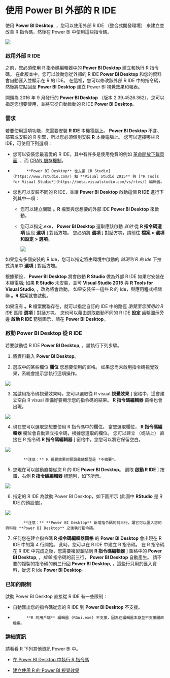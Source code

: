 <properties
   pageTitle="使用 Power BI 外部的 R IDE"
   description="您可以啟動並使用 Power BI 外部的 IDE"
   services="powerbi"
   documentationCenter=""
   authors="davidiseminger"
   manager="mblythe"
   backup=""
   editor=""
   tags=""
   qualityFocus="no"
   qualityDate=""/>

<tags
   ms.service="powerbi"
   ms.devlang="NA"
   ms.topic="article"
   ms.tgt_pltfrm="NA"
   ms.workload="powerbi"
   ms.date="09/15/2016"
   ms.author="davidi"/>

# 使用 Power BI 外部的 R IDE

使用 **Power BI Desktop**, ，您可以使用外部 R IDE （整合式開發環境） 來建立並改善 R 指令碼，然後在 Power BI 中使用這些指令碼。

![](media/powerbi-desktop-r-ide/r-ide_1a.png)

### 啟用外部 R IDE

之前，您必須使用 R 指令碼編輯器中的 **Power BI Desktop** 建立和執行 R 指令碼。 在此版本中，您可以啟動您從外部的 R IDE **Power BI Desktop** 和您的資料會自動匯入並顯示在 R 的 IDE。 在這裡，您可以修改該外部 R IDE 中的指令碼，然後將它貼回至 **Power BI Desktop** 建立 Power BI 視覺效果和報表。

開頭為 2016 年 9 月發行的 **Power BI Desktop** （版本 2.39.4526.362），您可以指定您想要使用，並將它從自動啟動的 R IDE **Power BI Desktop**。

### 需求

若要使用這項功能，您需要安裝 **R IDE** 本機電腦上。 
            **Power BI Desktop** 不含、 部署或安裝的 R 引擎，所以您必須個別安裝 **R** 本機電腦上。 您可以選擇哪些 R IDE，可使用下列選項︰

-   您可以安裝您最喜愛的 R IDE，其中有許多是使用免費的例如 [革命開放下載頁面](https://mran.revolutionanalytics.com/download/), ，而 [CRAN 儲存機制](https://cran.r-project.org/bin/windows/base/)。

-   
            **Power BI Desktop** 也支援 [R Studio](https://www.rstudio.com/) 和 **Visual Studio 2015** 與 [*R Tools for Visual Studio*](https://beta.visualstudio.com/vs/rtvs/) 編輯器。

-   您也可以安裝不同的 R IDE，並讓 **Power BI Desktop** 啟動這個 **R IDE** 進行下列其中一項︰
    -   您可以建立關聯 **。R** 檔案與您想要的外部 IDE **Power BI Desktop** 來啟動。
    -   您可以指定.exe， **Power BI Desktop** 選取應該啟動 *其他* 從 **R 指令碼選項** 區段 **選項** ] 對話方塊。 您必須將 **選項** ] 對話方塊，請前往 **檔案 > 選項和設定 > 選項**。

        ![](media/powerbi-desktop-r-ide/r-ide_1b.png)

如果您有多個安裝的 R Ide，您可以指定將由環境中啟動的 *偵測到 R 的 Ide* 下拉式清單中 **選項** ] 對話方塊。

根據預設， **Power BI Desktop** 將會啟動 **R Studio** 做為外部 R IDE 如果它安裝在本機電腦; 如果 **R Studio** 未安裝，並可 **Visual Studio 2015** 與 **R Tools for Visual Studio**, ，改為將會啟動。 如果安裝任一這些 R 的 Ide，與應用程式相關聯 **。R** 檔案就會啟動。

如果沒有 **。R** 檔案關聯存在，就可以指定自訂的 IDE 中的路徑 *瀏覽至您慣用的 R IDE* 區段 **選項** ] 對話方塊。 您也可以藉由選取啟動不同的 R IDE **設定** 齒輪圖示旁邊 **啟動 R IDE** 箭號圖示，請在 **Power BI Desktop**。

### 啟動 Power BI Desktop 從 R IDE

若要啟動從 R IDE **Power BI Desktop**, ，請執行下列步驟。

1.   將資料載入 **Power BI Desktop**。

2.   選取中的某些欄位 **欄位** 您想要使用的窗格。 如果您尚未啟用指令碼視覺效果，系統會提示您執行這項操作。

   ![](media/powerbi-desktop-r-ide/r-ide_3.png)

3.   當啟用指令碼視覺效果時，您可以選取從 R visual **視覺效果** ] 窗格中，這會建立空白 R visual 準備好要顯示您的指令碼的結果。  **R 指令碼編輯器** 窗格也會出現。

   ![](media/powerbi-desktop-r-ide/r-ide_4.png)

4.   現在您可以選取您想要使用 R 指令碼中的欄位。 當您選取欄位， **R 指令碼編輯器** 欄位會自動建立指令碼，根據您選取的欄位。 您可以建立 （或貼上） 直接在 R 指令碼 **R 指令碼編輯器** ] 窗格中，您您可以將它保留空白。

   ![](media/powerbi-desktop-r-ide/r-ide_5.png)

   > 
            **注意︰** R 視覺效果的預設彙總類型是 *不摘要*。

5.   您現在可以啟動直接從您 R 的 IDE **Power BI Desktop**。 選取 **啟動 R IDE** ] 按鈕，右側 **R 指令碼編輯器** 標題列，如下所示。

   ![](media/powerbi-desktop-r-ide/r-ide_6.png)

6.   指定的 R IDE 為啟動 Power BI Desktop，如下圖所示 (此圖中 **RStudio** 是 R IDE 的預設值)。

   ![](media/powerbi-desktop-r-ide/r-ide_7.png)

   > 
            **注意︰** **Power BI Desktop** 新增指令碼的前三行，讓它可以匯入您的資料從 **Power BI Desktop** 之後執行指令碼。

7.   任何您在建立指令碼 **R 指令碼編輯器窗格** 的 **Power BI Desktop** 會出現在 R IDE 中的第 4 行開始。 此時，您可以在 R IDE 中建立 R 指令碼。 在 R 指令碼在 R IDE 中完成之後，您需要複製並貼到 **R 指令碼編輯器** ] 窗格中的 **Power BI Desktop**, ，*排除* 指令碼的前三行， **Power BI Desktop** 自動產生。 請不要的複製的指令碼的前三行回 **Power BI Desktop**, ，這些行只用於匯入資料，從您 R ide **Power BI Desktop**。


### 已知的限制

啟動 Power BI Desktop 直接從 R IDE 有一些限制︰

-  自動匯出您的指令碼從您的 R IDE 到 **Power BI Desktop** 不支援。

-  
            **R 的用戶端** 編輯器 (RGui.exe) 不支援，因為在編輯器本身並不支援開啟檔案。

### 詳細資訊

請看看 R 下列其他資訊 Power BI 中。

-   [在 Power BI Desktop 中執行 R 指令碼](powerbi-desktop-r-scripts.md)

-   [建立使用 R 的 Power BI 視覺效果](powerbi-desktop-r-visuals.md)
